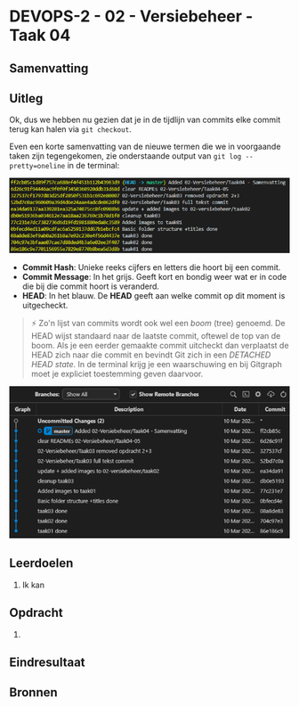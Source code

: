 # DEVOPS-2 - 02 - Versiebeheer - Taak 04

## Samenvatting

## Uitleg

Ok, dus we hebben nu gezien dat je in de tijdlijn van commits elke commit terug kan halen via `git checkout`. 

Even een korte samenvatting van de nieuwe termen die we in voorgaande taken zijn tegengekomen, zie onderstaande output van `git log --pretty=oneline` in de terminal:

![](img/git-log-terminal.png)

* **Commit Hash**: Unieke reeks cijfers en letters die hoort bij een commit.
* **Commit Message**: In het grijs. Geeft kort en bondig weer wat er in code die bij die commit hoort is veranderd.
* **HEAD**: In het blauw. De **HEAD** geeft aan welke commit op dit moment is uitgecheckt.

> :zap: Zo'n lijst van commits wordt ook wel een _boom_ (tree) genoemd. De HEAD wijst standaard naar de laatste commit, oftewel de top van de boom. Als je een eerder gemaakte commit uitcheckt dan verplaatst de HEAD zich naar die commit en bevindt Git zich in een _DETACHED HEAD state_. In de terminal krijg je een waarschuwing en bij Gitgraph moet je expliciet toestemming geven daarvoor. 

![Gitgraph only commits](img/git-gitgraph-commits.png)




## Leerdoelen

1. Ik kan

## Opdracht

1.  

## Eindresultaat



## Bronnen